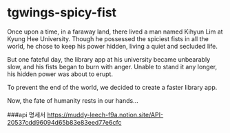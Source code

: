 # tgwings-spicy-fist
Once upon a time, in a faraway land, there lived a man named Kihyun Lim at Kyung Hee University. Though he possessed the spiciest fists in all the world, he chose to keep his power hidden, living a quiet and secluded life.

But one fateful day, the library app at his university became unbearably slow, and his fists began to burn with anger. Unable to stand it any longer, his hidden power was about to erupt.

To prevent the end of the world, we decided to create a faster library app.


Now, the fate of humanity rests in our hands…

###api 명세서
https://muddy-leech-f9a.notion.site/API-20537cdd96094d65b83e83eed77e6cfc
